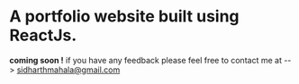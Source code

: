 # A portfolio website built using ReactJs.
**coming soon !** 
if you have any feedback please feel free to contact me at -->
sidharthmahala@gmail.com
